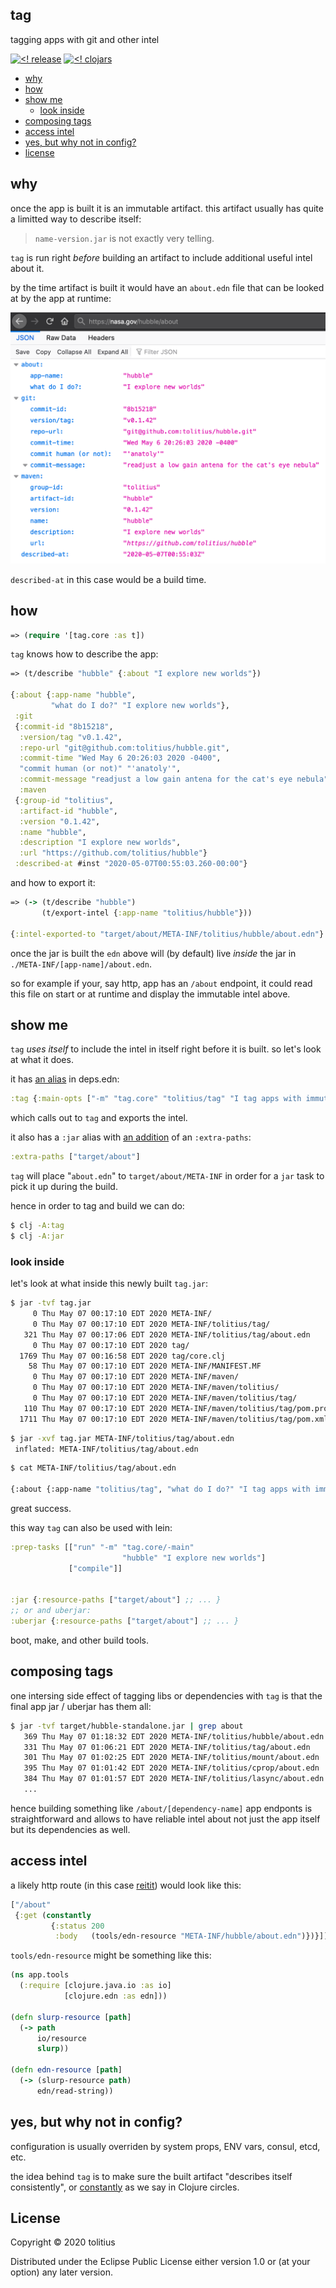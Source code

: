 ## tag

tagging apps with git and other intel

[![<! release](https://img.shields.io/badge/dynamic/json.svg?label=release&url=https%3A%2F%2Fclojars.org%2Ftolitius%2Ftag%2Flatest-version.json&query=version&colorB=blue)](https://github.com/tolitius/tag/releases)
[![<! clojars](https://img.shields.io/clojars/v/tolitius/tag.svg)](https://clojars.org/tolitius/tag)

- [why](#why)
- [how](#how)
- [show me](#show-me)
  - [look inside](#look-inside)
- [composing tags](#composing-tags)
- [access intel](#access-intel)
- [yes, but why not in config?](#yes-but-why-not-in-config)
- [license](#license)

## why

once the app is built it is an immutable artifact. this artifact usually has quite a limitted way to describe itself:

> `name-version.jar` is not exactly very telling.

`tag` is run right _before_ building an artifact to include additional useful intel about it.

by the time artifact is built it would have an `about.edn` file that can be looked at by the app at runtime:

<img src="doc/img/hubble-intel.png" width="600px">

`described-at` in this case would be a build time.

## how

```clojure
=> (require '[tag.core :as t])
```

`tag` knows how to describe the app:

```clojure
=> (t/describe "hubble" {:about "I explore new worlds"})

{:about {:app-name "hubble",
         "what do I do?" "I explore new worlds"},
 :git
 {:commit-id "8b15218",
  :version/tag "v0.1.42",
  :repo-url "git@github.com:tolitius/hubble.git",
  :commit-time "Wed May 6 20:26:03 2020 -0400",
  "commit human (or not)" "'anatoly'",
  :commit-message "readjust a low gain antena for the cat's eye nebula"},
  :maven
 {:group-id "tolitius",
  :artifact-id "hubble",
  :version "0.1.42",
  :name "hubble",
  :description "I explore new worlds",
  :url "https://github.com/tolitius/hubble"}
 :described-at #inst "2020-05-07T00:55:03.260-00:00"}
```

and how to export it:

```clojure
=> (-> (t/describe "hubble")
       (t/export-intel {:app-name "tolitius/hubble"}))

{:intel-exported-to "target/about/META-INF/tolitius/hubble/about.edn"}
```

once the jar is built the `edn` above will (by default) live _inside_ the jar in `./META-INF/[app-name]/about.edn`.

so for example if your, say http, app has an `/about` endpoint, it could read this file on start or at runtime and display the immutable intel above.

## show me

`tag` _uses itself_ to include the intel in itself right before it is built. so let's look at what it does.

it has [an alias](https://github.com/tolitius/tag/blob/master/deps.edn#L4) in deps.edn:

```clojure
:tag {:main-opts ["-m" "tag.core" "tolitius/tag" "I tag apps with immutable intel"]}
```

which calls out to `tag` and exports the intel.

it also has a `:jar` alias with [an addition](https://github.com/tolitius/tag/blob/2bf572c5cb3fa95d1868ea2e0b2814670e21a648/deps.edn#L6) of an `:extra-paths`:

```clojure
:extra-paths ["target/about"]
```

`tag` will place "`about.edn`" to `target/about/META-INF` in order for a `jar` task to pick it up during the build.

hence in order to tag and build we can do:

```bash
$ clj -A:tag
$ clj -A:jar
```

### look inside

let's look at what inside this newly built `tag.jar`:

```bash
$ jar -tvf tag.jar
     0 Thu May 07 00:17:10 EDT 2020 META-INF/
     0 Thu May 07 00:17:10 EDT 2020 META-INF/tolitius/tag/
   321 Thu May 07 00:17:06 EDT 2020 META-INF/tolitius/tag/about.edn     ## <<< oh.. look who is here
     0 Thu May 07 00:17:10 EDT 2020 tag/
  1769 Thu May 07 00:16:58 EDT 2020 tag/core.clj
    58 Thu May 07 00:17:10 EDT 2020 META-INF/MANIFEST.MF
     0 Thu May 07 00:17:10 EDT 2020 META-INF/maven/
     0 Thu May 07 00:17:10 EDT 2020 META-INF/maven/tolitius/
     0 Thu May 07 00:17:10 EDT 2020 META-INF/maven/tolitius/tag/
   110 Thu May 07 00:17:10 EDT 2020 META-INF/maven/tolitius/tag/pom.properties
  1711 Thu May 07 00:17:10 EDT 2020 META-INF/maven/tolitius/tag/pom.xml
```

```bash
$ jar -xvf tag.jar META-INF/tolitius/tag/about.edn
 inflated: META-INF/tolitius/tag/about.edn
```

```bash
$ cat META-INF/tolitius/tag/about.edn

{:about {:app-name "tolitius/tag", "what do I do?" "I tag apps with immutable intel"}, :git {:commit-id "58df09d", :version/tag "v0.1.0", :repo-url "git@github.com:tolitius/tag.git", :commit-time "Wed May 6 23:41:33 2020 -0400", "commit human (or not)" "'Anatoly'", :commit-message "[docs]: add lein :prep-tasks example"}, :described-at #inst "2020-05-07T04:17:06.081-00:00"}
```

great success.

this way `tag` can also be used with lein:

```clojure
:prep-tasks [["run" "-m" "tag.core/-main"
                         "hubble" "I explore new worlds"]
             ["compile"]]


:jar {:resource-paths ["target/about"] ;; ... }
;; or and uberjar:
:uberjar {:resource-paths ["target/about"] ;; ... }
```

boot, make, and other build tools.

## composing tags

one intersing side effect of tagging libs or dependencies with `tag` is that the final app jar / uberjar has them all:

```bash
$ jar -tvf target/hubble-standalone.jar | grep about
   369 Thu May 07 01:18:32 EDT 2020 META-INF/tolitius/hubble/about.edn
   331 Thu May 07 01:06:21 EDT 2020 META-INF/tolitius/tag/about.edn
   301 Thu May 07 01:02:25 EDT 2020 META-INF/tolitius/mount/about.edn
   395 Thu May 07 01:01:42 EDT 2020 META-INF/tolitius/cprop/about.edn
   384 Thu May 07 01:01:57 EDT 2020 META-INF/tolitius/lasync/about.edn
   ...
```

hence building something like `/about/[dependency-name]` app endponts is straightforward and allows to have reliable intel about not just the app itself but its dependencies as well.

## access intel

a likely http route (in this case [reitit](https://github.com/metosin/reitit)) would look like this:

```clojure
["/about"
 {:get (constantly
         {:status 200
          :body   (tools/edn-resource "META-INF/hubble/about.edn")})}]]
```

`tools/edn-resource` might be something like this:

```clojure
(ns app.tools
  (:require [clojure.java.io :as io]
            [clojure.edn :as edn]))

(defn slurp-resource [path]
  (-> path
      io/resource
      slurp))

(defn edn-resource [path]
  (-> (slurp-resource path)
      edn/read-string))
```

## yes, but why not in config?

configuration is usually overriden by system props, ENV vars, consul, etcd, etc.

the idea behind `tag` is to make sure the built artifact "describes itself consistently", or [constantly](https://clojuredocs.org/clojure.core/constantly) as we say in Clojure circles.

## License

Copyright © 2020 tolitius

Distributed under the Eclipse Public License either version 1.0 or (at
your option) any later version.
